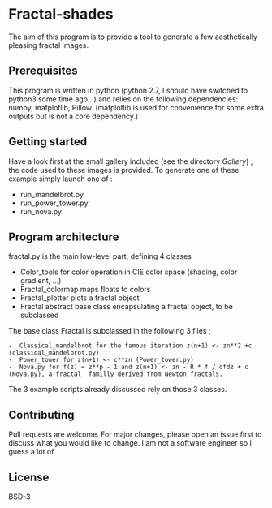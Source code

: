 # Fractal-shades

The aim of this program is to provide a tool to generate a few aesthetically pleasing fractal images.

## Prerequisites

This program is written in python (python 2.7, I should have switched to python3 some time ago...) and relies on the following dependencies: numpy, matplotlib, Pillow.
(matplotlib is used for convenience for some extra outputs but is not a core dependency.)

## Getting started

Have a look first at the small gallery included (see the directory *Gallery*) ; the code  used to these images is provided.
To generate one of these example simply launch one of :

   - run_mandelbrot.py
   - run_power_tower.py
   - run_nova.py

## Program architecture

fractal.py  is the main low-level part, defining 4 classes

  - Color_tools for color operation in CIE color space (shading, color gradient, ...)
  - Fractal_colormap maps floats to colors
  - Fractal_plotter plots a fractal object
  - Fractal abstract base class encapsulating a fractal object, to be subclassed

The base class Fractal is subclassed in the following 3 files : 

    -  Classical_mandelbrot for the famous iteration z(n+1) <- zn**2 +c  (classical_mandelbrot.py)
    -  Power_tower for z(n+1) <- c**zn (Power_tower.py)
    -  Nova.py for f(z) = z**p - 1 and z(n+1) <- zn - R * f / dfdz + c (Nova.py), a fractal  familly derived from Newton fractals.

The 3 example scripts already discussed rely on those 3 classes.

## Contributing
Pull requests are welcome. For major changes, please open an issue first to discuss what you would like to change.
I am not a software engineer so I guess a lot of 

## License
BSD-3

